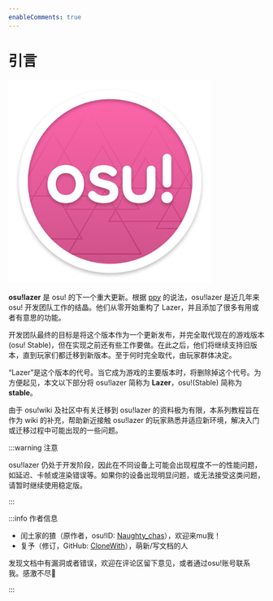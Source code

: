 ```yaml
---
enableComments: true
---
```


# 引言

<p>
<img src="https://github.com/ppy/osu/raw/master/assets/lazer.png" alt="drawing" width="400"/>
</p>

**osu!lazer** 是 osu! 的下一个重大更新。根据 [ppy](https://github.com/ppy) 的说法，osu!lazer 是近几年来 osu! 开发团队工作的结晶。他们从零开始重构了 Lazer，并且添加了很多有用或者有意思的功能。

开发团队最终的目标是将这个版本作为一个更新发布，并完全取代现在的游戏版本 (osu! Stable)，但在实现之前还有些工作要做。在此之后，他们将继续支持旧版本，直到玩家们都迁移到新版本。至于何时完全取代，由玩家群体决定。

“Lazer”是这个版本的代号。当它成为游戏的主要版本时，将删除掉这个代号。为方便起见，本文以下部分将 osu!lazer 简称为 **Lazer**，osu!(Stable) 简称为 **stable**。

由于 osu!wiki 及社区中有关迁移到 osu!lazer 的资料极为有限，本系列教程旨在作为 wiki 的补充，帮助新近接触 osu!lazer 的玩家熟悉并适应新环境，解决入门或迁移过程中可能出现的一些问题。

:::warning 注意

osu!lazer 仍处于开发阶段，因此在不同设备上可能会出现程度不一的性能问题，如延迟、卡帧或渲染错误等。如果你的设备出现明显问题，或无法接受这类问题，请暂时继续使用稳定版。

:::

:::info 作者信息

- 闰土家的猹（原作者，osu!ID: [Naughty_chas](https://osu.ppy.sh/users/15349720)），欢迎来mu我！
- 复予（修订，GitHub: [CloneWith](https://github.com/CloneWith)），萌新/写文档的人

发现文档中有漏洞或者错误，欢迎在评论区留下意见，或者通过osu!账号联系我。感激不尽🙏

:::
